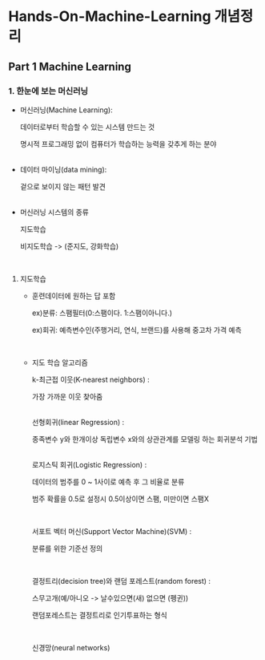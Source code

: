 # Hands-On-Machine-Learning 개념정리

## Part 1 Machine Learning

### 1. 한눈에 보는 머신러닝

- 머신러닝(Machine Learning):

  데이터로부터 학습할 수 있는 시스템 만드는 것

  명시적 프로그래밍 없이 컴퓨터가  학습하는 능력을 갖추게 하는 분야<br><br>

  

- 데이터 마이닝(data mining):

  겉으로 보이지 않는 패턴 발견<br><br>

  

- 머신러닝 시스템의 종류

  지도학습

  비지도학습 -> (준지도, 강화학습)<br>

  <br>

1. 지도학습

   - 훈련데이터에 원하는 답 포함

     ex)분류: 스팸필터(0:스팸이다. 1:스팸이아니다.)

     ex)회귀: 예측변수인(주행거리, 연식, 브랜드)를 사용해 중고차 가격 예측<br>

     <br>

   - 지도 학습 알고리즘

     k-최근접 이웃(K-nearest neighbors) : 

     가장 가까운 이웃 찾아줌<br><br>

     선형회귀(linear Regression) : 

     종족변수 y와 한개이상 독립변수 x와의 상관관계를 모델링 하는 회귀분석 기법<br><br>

     로지스틱 회귀(Logistic Regression) :

     데이터의 범주를 0 ~ 1사이로 예측 후 그 비율로 분류<br>

     범주 확률을 0.5로 설정시 0.5이상이면 스팸, 미만이면 스팸X<br>

     <br>

     서포트 벡터 머신(Support Vector Machine)(SVM) : 

     분류를 위한 기준선 정의<br>

     <br>

     결정트리(decision tree)와 랜덤 포레스트(random forest) :

     스무고개(예/아니오 -> 날수있으면(새) 없으면 (펭귄))

     랜덤포레스트는 결정트리로 인기투표하는 형식<br>

     <br>

     신경망(neural networks)

     

     

